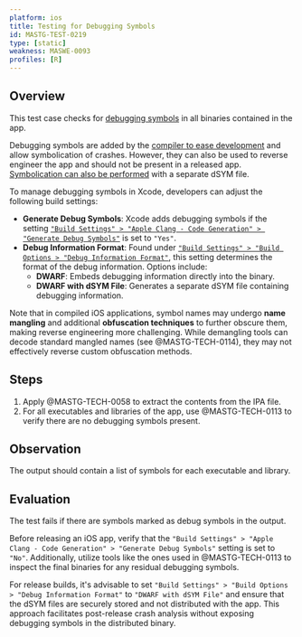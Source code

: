 ```yaml
---
platform: ios
title: Testing for Debugging Symbols
id: MASTG-TEST-0219
type: [static]
weakness: MASWE-0093
profiles: [R]
---
```

## Overview

This test case checks for [debugging symbols](https://mas.owasp.org/MASWE/MASVS-RESILIENCE/MASWE-0093/) in all binaries contained in the app.

Debugging symbols are added by the [compiler to ease development](https://developer.apple.com/documentation/xcode/building-your-app-to-include-debugging-information "Building your app to include debugging information") and allow symbolication of crashes. However, they can also be used to reverse engineer the app and should not be present in a released app. [Symbolication can also be performed](https://developer.apple.com/documentation/xcode/adding-identifiable-symbol-names-to-a-crash-report "Adding identifiable symbol names to a crash report") with a separate dSYM file.

To manage debugging symbols in Xcode, developers can adjust the following build settings:

- **Generate Debug Symbols**: Xcode adds debugging symbols if the setting [`"Build Settings" > "Apple Clang - Code Generation" > "Generate Debug Symbols"`](https://developer.apple.com/documentation/xcode/build-settings-reference#Generate-Debug-Symbols) is set to `"Yes"`.
- **Debug Information Format**: Found under [`"Build Settings" > "Build Options > "Debug Information Format"`](https://developer.apple.com/documentation/xcode/build-settings-reference#Debug-Information-Format), this setting determines the format of the debug information. Options include:
    - **DWARF**: Embeds debugging information directly into the binary.
    - **DWARF with dSYM File**: Generates a separate dSYM file containing debugging information.

Note that in compiled iOS applications, symbol names may undergo **name mangling** and additional **obfuscation techniques** to further obscure them, making reverse engineering more challenging. While demangling tools can decode standard mangled names (see @MASTG-TECH-0114), they may not effectively reverse custom obfuscation methods.

## Steps

1. Apply @MASTG-TECH-0058 to extract the contents from the IPA file.
2. For all executables and libraries of the app, use @MASTG-TECH-0113 to verify there are no debugging symbols present.

## Observation

The output should contain a list of symbols for each executable and library.

## Evaluation

The test fails if there are symbols marked as debug symbols in the output.

Before releasing an iOS app, verify that the `"Build Settings" > "Apple Clang - Code Generation" > "Generate Debug Symbols"` setting is set to `"No"`. Additionally, utilize tools like the ones used in @MASTG-TECH-0113 to inspect the final binaries for any residual debugging symbols.

For release builds, it's advisable to set `"Build Settings" > "Build Options > "Debug Information Format"` to `"DWARF with dSYM File"` and ensure that the dSYM files are securely stored and not distributed with the app. This approach facilitates post-release crash analysis without exposing debugging symbols in the distributed binary.
